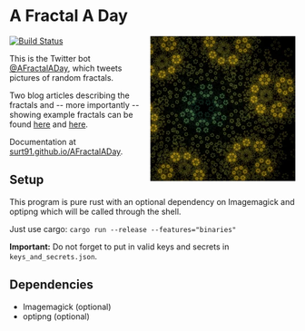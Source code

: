 # A Fractal A Day

<a href="https://twitter.com/AFractalADay/status/962651103325310976" target="_blank"><img align="right" width="256" height="256" alt="4 Möbius transformations with 7-fold rotational symmetry" src="extra/example_fractal.webp"></a>

[![Build Status](https://travis-ci.org/surt91/AFractalADay.svg?branch=master)](https://travis-ci.org/surt91/AFractalADay)

This is the Twitter bot [@AFractalADay](https://twitter.com/AFractalADay),
which tweets pictures of random fractals.

Two blog articles describing the fractals and -- more importantly -- showing example fractals
can be found [here](https://blog.schawe.me/randomFractals.html) and [here](https://blog.schawe.me/more-fractals.html).

Documentation at [surt91.github.io/AFractalADay](https://surt91.github.io/AFractalADay/).

## Setup

This program is pure rust with an optional dependency on Imagemagick and optipng
which will be called through the shell.

Just use cargo: `cargo run --release --features="binaries"`

**Important:** Do not forget to put in valid keys and secrets in `keys_and_secrets.json`.

## Dependencies

*   Imagemagick (optional)
*   optipng (optional)
